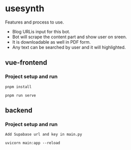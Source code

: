 # usesynth

Features and process to use.
- Blog URLis input for this bot.
- Bot will scrape the content part and show user on sreen.
- It is downloadable as well in PDF form.
- Any text can be searched by user and it will highlighted.

## vue-frontend

### Project setup and run
```
pnpm install
```
```
pnpm run serve
```

## backend

### Project setup and run
```
Add Supabase url and key in main.py
```
```
uvicorn main:app --reload
```
